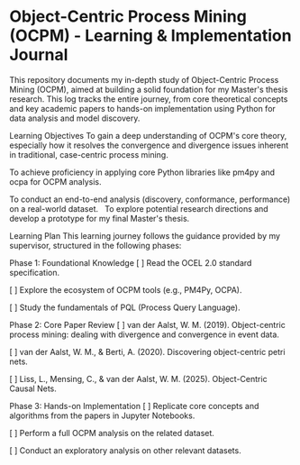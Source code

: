 # Object-Centric Process Mining (OCPM) - Learning & Implementation Journal

This repository documents my in-depth study of Object-Centric Process Mining (OCPM), aimed at building a solid foundation for my Master's thesis research. This log tracks the entire journey, from core theoretical concepts and key academic papers to hands-on implementation using Python for data analysis and model discovery.

Learning Objectives
To gain a deep understanding of OCPM's core theory, especially how it resolves the convergence and divergence issues inherent in traditional, case-centric process mining.   

To achieve proficiency in applying core Python libraries like pm4py and ocpa for OCPM analysis.   

To conduct an end-to-end analysis (discovery, conformance, performance) on a real-world dataset.
   
To explore potential research directions and develop a prototype for my final Master's thesis.

Learning Plan
This learning journey follows the guidance provided by my supervisor, structured in the following phases:

Phase 1: Foundational Knowledge
[ ] Read the OCEL 2.0 standard specification.

[ ] Explore the ecosystem of OCPM tools (e.g., PM4Py, OCPA).   

[ ] Study the fundamentals of PQL (Process Query Language).

Phase 2: Core Paper Review
[ ] van der Aalst, W. M. (2019). Object-centric process mining: dealing with divergence and convergence in event data.   

[ ] van der Aalst, W. M., & Berti, A. (2020). Discovering object-centric petri nets.   

[ ] Liss, L., Mensing, C., & van der Aalst, W. M. (2025). Object-Centric Causal Nets.   

Phase 3: Hands-on Implementation
[ ] Replicate core concepts and algorithms from the papers in Jupyter Notebooks.

[ ] Perform a full OCPM analysis on the related dataset.   

[ ] Conduct an exploratory analysis on other relevant datasets.
